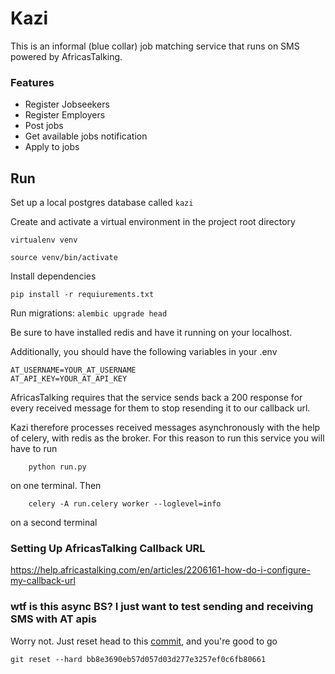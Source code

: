 # Kazi

This is an informal (blue collar) job matching service that runs on SMS
powered by AfricasTalking.

### Features

- Register Jobseekers
- Register Employers
- Post jobs
- Get available jobs notification
- Apply to jobs

## Run

Set up a local postgres database called `kazi`

Create and activate a virtual environment in the project root directory

```commandline
virtualenv venv

source venv/bin/activate
```

Install dependencies

```commandline
pip install -r requiurements.txt
```

Run migrations: `alembic upgrade head`

Be sure to have installed redis and have it running on your localhost.

Additionally, you should have the following variables in your .env

```
AT_USERNAME=YOUR_AT_USERNAME
AT_API_KEY=YOUR_AT_API_KEY

```

AfricasTalking requires that the service sends back a 200 response for
every received message for them to stop resending it to our callback url.

Kazi therefore processes received messages asynchronously with the help of
celery, with redis as the broker.
For this reason to run this service you will have to run

```commandline
    python run.py
```

on one terminal.
Then

```commandline
    celery -A run.celery worker --loglevel=info
```

on a second terminal

### Setting Up AfricasTalking Callback URL

https://help.africastalking.com/en/articles/2206161-how-do-i-configure-my-callback-url

### wtf is this async BS? I just want to test sending and receiving SMS with AT apis

Worry not. Just reset head to
this [commit](https://github.com/owuor91/kazi/commit/bb8e3690eb57d057d03d277e3257ef0c6fb80661),
and you're good to go

```commandline
git reset --hard bb8e3690eb57d057d03d277e3257ef0c6fb80661
```